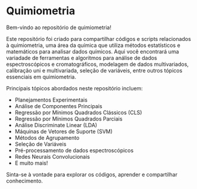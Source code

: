 # Quimiometria
Bem-vindo ao repositório de quimiometria!

Este repositório foi criado para compartilhar códigos e scripts relacionados à quimiometria, uma área da química que utiliza métodos estatísticos e matemáticos para analisar dados químicos. Aqui você encontrará uma variadade de ferramentas e algoritmos para análise de dados espectroscópicos e cromatográficos, modelagem de dados multivariados, calibração uni e multivariada, seleção de variáveis, entre outros tópicos essenciais em quimiometria.

Principais tópicos abordados neste repositório incluem:

* Planejamentos Experimentais
* Análise de Componentes Principais
* Regressão por Mínimos Quadrados Clássicos (CLS)
* Regressão por Mínimos Quadrados Parciais
* Análise Discriminate Linear (LDA)
* Máquinas de Vetores de Suporte (SVM)
* Métodos de Agrupamento
* Seleção de Variáveis
* Pré-processamento de dados espectroscópicos 
* Redes Neurais Convolucionais
* E muito mais!

Sinta-se à vontade para explorar os códigos, aprender e compartilhar conhecimento.

 
